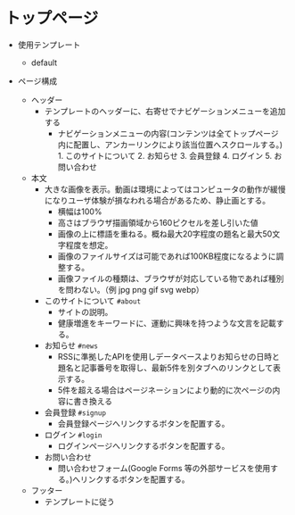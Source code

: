 # トップページ

- 使用テンプレート
  - default

- ページ構成
  - ヘッダー
    - テンプレートのヘッダーに、右寄せでナビゲーションメニューを追加する
      - ナビゲーションメニューの内容(コンテンツは全てトップページ内に配置し、アンカーリンクにより該当位置へスクロールする。)
                1. このサイトについて
                2. お知らせ
                3. 会員登録
                4. ログイン
                5. お問い合わせ
  - 本文
    - 大きな画像を表示。動画は環境によってはコンピュータの動作が緩慢になりユーザ体験が損なわれる場合があるため、静止画とする。
      - 横幅は100%
      - 高さはブラウザ描画領域から160ピクセルを差し引いた値
      - 画像の上に標語を重ねる。概ね最大20字程度の題名と最大50文字程度を想定。
      - 画像のファイルサイズは可能であれば100KB程度になるように調整する。
      - 画像ファイルの種類は、ブラウザが対応している物であれば種別を問わない。（例 jpg png gif svg webp）
    - このサイトについて `#about`
      - サイトの説明。
      - 健康増進をキーワードに、運動に興味を持つような文言を記載する。
    - お知らせ `#news`
      - RSSに準拠したAPIを使用しデータベースよりお知らせの日時と題名と記事番号を取得し、最新5件を別タブへのリンクとして表示する。
      - 5件を超える場合はページネーションにより動的に次ページの内容に書き換える
    - 会員登録 `#signup`
      - 会員登録ページへリンクするボタンを配置する。
    - ログイン `#login`
      - ログインページへリンクするボタンを配置する。
    - お問い合わせ
      - 問い合わせフォーム(Google Forms 等の外部サービスを使用する。)へリンクするボタンを配置する。
  - フッター
    - テンプレートに従う
